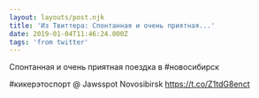```yaml
---
layout: layouts/post.njk
title: 'Из Твиттера: Спонтанная и очень приятная...'
date: 2019-01-04T11:46:24.000Z
tags: 'from twitter'
---
```



Спонтанная и очень приятная поездка в #новосибирск 

#кикерэтоспорт @ Jawsspot Novosibirsk https://t.co/Z1tdG8enct
